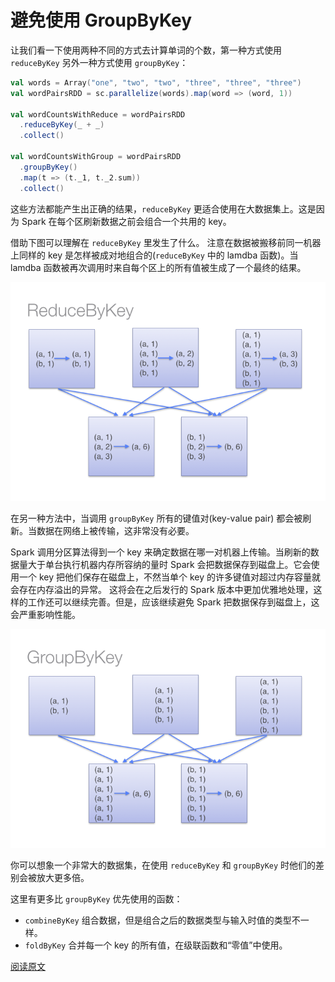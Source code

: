 # 避免使用 GroupByKey

让我们看一下使用两种不同的方式去计算单词的个数，第一种方式使用 `reduceByKey` 另外一种方式使用 `groupByKey`：

```scala
val words = Array("one", "two", "two", "three", "three", "three")
val wordPairsRDD = sc.parallelize(words).map(word => (word, 1))

val wordCountsWithReduce = wordPairsRDD
  .reduceByKey(_ + _)
  .collect()

val wordCountsWithGroup = wordPairsRDD
  .groupByKey()
  .map(t => (t._1, t._2.sum))
  .collect()
```

这些方法都能产生出正确的结果，`reduceByKey` 更适合使用在大数据集上。这是因为 Spark 在每个区刷新数据之前会组合一个共用的 key。

借助下图可以理解在 `reduceByKey` 里发生了什么。 注意在数据被搬移前同一机器上同样的 key 是怎样被成对地组合的(`reduceByKey` 中的 lamdba 函数)。当 lamdba 函数被再次调用时来自每个区上的所有值被生成了一个最终的结果。

![](../images/reduce_by.png)

在另一种方法中，当调用 `groupByKey` 所有的键值对(key-value pair) 都会被刷新。当数据在网络上被传输，这非常没有必要。

Spark 调用分区算法得到一个 key 来确定数据在哪一对机器上传输。当刷新的数据量大于单台执行机器内存所容纳的量时 Spark 会把数据保存到磁盘上。它会使用一个 key 把他们保存在磁盘上，不然当单个 key 的许多键值对超过内存容量就会存在内存溢出的异常。 这将会在之后发行的 Spark 版本中更加优雅地处理，这样的工作还可以继续完善。但是，应该继续避免 Spark 把数据保存到磁盘上，这会严重影响性能。

![](../images/group_by.png)

你可以想象一个非常大的数据集，在使用 `reduceByKey` 和 `groupByKey` 时他们的差别会被放大更多倍。

这里有更多比 `groupByKey` 优先使用的函数：

- `combineByKey` 组合数据，但是组合之后的数据类型与输入时值的类型不一样。
- `foldByKey` 合并每一个 key 的所有值，在级联函数和“零值”中使用。

[阅读原文](http://databricks.gitbooks.io/databricks-spark-knowledge-base/content/best_practices/prefer_reducebykey_over_groupbykey.html)